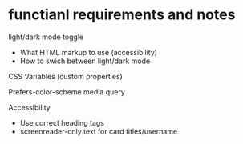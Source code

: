 # functianl requirements and notes

light/dark mode toggle 
 - What HTML markup to use (accessibility)
 - How to swich between light/dark mode 

CSS Variables (custom properties)

Prefers-color-scheme media query

Accessibility
 - Use correct heading tags 
 - screenreader-only text for card titles/username